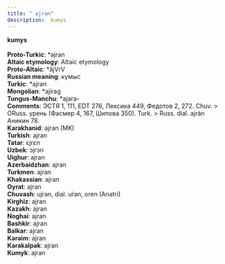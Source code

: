 ```yaml
---
title: " ajran"
description:  kumys
---
```

<strong> kumys</strong><br><br>
<strong>Proto-Turkic</strong>:  *ajran<br>
<strong>Altaic etymology</strong>:  Altaic etymology<br>
<strong> Proto-Altaic</strong>:  *ăjVrV<br>
<strong>Russian meaning</strong>:  кумыс<br>
<strong>Turkic</strong>:  *ajran<br>
<strong>Mongolian</strong>:  *ajirag<br>
<strong>Tungus-Manchu</strong>:  *ajara-<br>
<strong>Comments</strong>:  ЭСТЯ 1, 111, EDT 276, Лексика 449, Федотов 2, 272. Chuv. > ORuss. урень (Фасмер 4, 167, Шипова 350). Turk. > Russ. dial. ajrán Аникин 78.<br>
<strong>Karakhanid</strong>:  ajran (MK)<br>
<strong>Turkish</strong>:  ajran<br>
<strong>Tatar</strong>:  ɛjrɛn<br>
<strong>Uzbek</strong>:  ɔjrɔn<br>
<strong>Uighur</strong>:  ajran<br>
<strong>Azerbaidzhan</strong>:  ajran<br>
<strong>Turkmen</strong>:  ajran<br>
<strong>Khakassian</strong>:  ajran<br>
<strong>Oyrat</strong>:  ajran<br>
<strong>Chuvash</strong>:  ujran, dial. uŕan, oren (Anatri)<br>
<strong>Kirghiz</strong>:  ajran<br>
<strong>Kazakh</strong>:  ajran<br>
<strong>Noghai</strong>:  ajran<br>
<strong>Bashkir</strong>:  ajran<br>
<strong>Balkar</strong>:  ajran<br>
<strong>Karaim</strong>:  ajran<br>
<strong>Karakalpak</strong>:  ajran<br>
<strong>Kumyk</strong>:  ajran<br>


